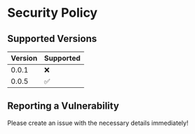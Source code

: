 # Security Policy

## Supported Versions

| Version | Supported          |
| ------- | ------------------ |
| 0.0.1   | :x:                |
| 0.0.5   | ✅                |

## Reporting a Vulnerability

Please create an issue with the necessary details immediately!
